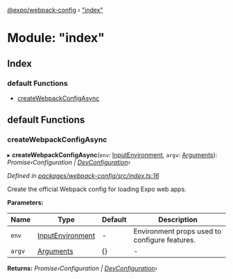 [@expo/webpack-config](../README.md) › ["index"](_index_.md)

# Module: "index"

## Index

### default Functions

* [createWebpackConfigAsync](_index_.md#createwebpackconfigasync)

## default Functions

###  createWebpackConfigAsync

▸ **createWebpackConfigAsync**(`env`: [InputEnvironment](_types_.md#inputenvironment), `argv`: [Arguments](../interfaces/_types_.arguments.md)): *Promise‹Configuration | [DevConfiguration](../interfaces/_types_.devconfiguration.md)›*

*Defined in [packages/webpack-config/src/index.ts:16](https://github.com/expo/expo-cli/blob/61a3bbc1/packages/webpack-config/src/index.ts#L16)*

Create the official Webpack config for loading Expo web apps.

**Parameters:**

Name | Type | Default | Description |
------ | ------ | ------ | ------ |
`env` | [InputEnvironment](_types_.md#inputenvironment) | - | Environment props used to configure features. |
`argv` | [Arguments](../interfaces/_types_.arguments.md) | {} | - |

**Returns:** *Promise‹Configuration | [DevConfiguration](../interfaces/_types_.devconfiguration.md)›*
